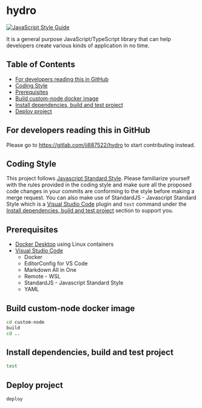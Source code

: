 # hydro
[![JavaScript Style Guide](https://img.shields.io/badge/code_style-standard-brightgreen.svg)](https://standardjs.com)

It is a general purpose JavaScript/TypeScript library that can help developers create various kinds of application in no time.

## Table of Contents
- [For developers reading this in GitHub](https://gitlab.com/ii887522/hydro#for-developers-reading-this-in-github)
- [Coding Style](https://gitlab.com/ii887522/hydro#coding-style)
- [Prerequisites](https://gitlab.com/ii887522/hydro#prerequisites)
- [Build custom-node docker image](https://gitlab.com/ii887522/hydro#build-custom-node-docker-image)
- [Install dependencies, build and test project](https://gitlab.com/ii887522/hydro#install-dependencies-build-and-test-project)
- [Deploy project](https://gitlab.com/ii887522/hydro#deploy-project)

## For developers reading this in GitHub
Please go to https://gitlab.com/ii887522/hydro to start contributing instead.

## Coding Style
This project follows [Javascript Standard Style](https://standardjs.com/). Please familiarize yourself with the rules provided in the coding style and 
make sure all the proposed code changes in your commits are conforming to the style before making a merge request. You can also make use of
StandardJS - Javascript Standard Style which is a [Visual Studio Code](https://code.visualstudio.com/) plugin and `test` command under the
[Install dependencies, build and test project](https://gitlab.com/ii887522/hydro#install-dependencies-build-and-test-project) section to support you.

## Prerequisites
- [Docker Desktop](https://www.docker.com/products/docker-desktop) using Linux containers
- [Visual Studio Code](https://code.visualstudio.com/)
  - Docker
  - EditorConfig for VS Code
  - Markdown All in One
  - Remote - WSL
  - StandardJS - Javascript Standard Style
  - YAML

## Build custom-node docker image
```sh
cd custom-node
build
cd ..
```

## Install dependencies, build and test project
```sh
test
```

## Deploy project
```sh
deploy
```
